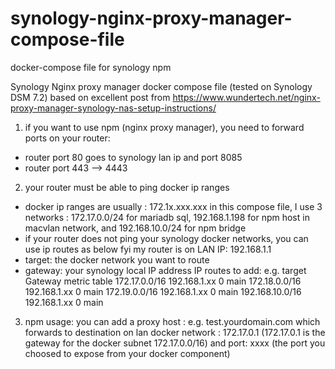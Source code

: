 # synology-nginx-proxy-manager-compose-file
docker-compose file for synology npm

Synology Nginx proxy manager docker compose file (tested on Synology DSM 7.2)
based on excellent post from https://www.wundertech.net/nginx-proxy-manager-synology-nas-setup-instructions/

1. if you want to use npm (nginx proxy manager), you need to forward ports on your router:
- router port 80 goes to synology lan ip and port 8085
- router port 443     -->              4443 

2. your router must be able to ping docker ip ranges
- docker ip ranges are usually : 172.1x.xxx.xxx
in this compose file, I use 3 networks : 172.17.0.0/24 for mariadb sql, 192.168.1.198 for npm host in macvlan network,  and 192.168.10.0/24 for npm bridge
- if your router does not ping your synology docker networks, you can use ip routes as below
 fyi my router is on LAN IP: 192.168.1.1
- target: the docker network you want to route
- gateway: your synology local IP address
 IP routes to add:
 e.g.   target              Gateway          metric    table
      172.17.0.0/16      192.168.1.xx          0        main
      172.18.0.0/16      192.168.1.xx          0        main
      172.19.0.0/16      192.168.1.xx          0        main
      192.168.10.0/16    192.168.1.xx          0        main

3. npm usage: you can add a proxy host : e.g. test.yourdomain.com which forwards to destination on lan docker network : 172.17.0.1 
   (172.17.0.1 is the gateway for the docker subnet 172.17.0.0/16) and port: xxxx (the port you choosed to expose from your docker component) 



